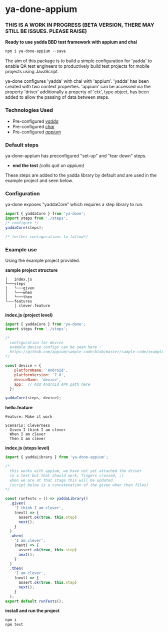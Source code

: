 # ya-done-appium

### THIS IS A WORK IN PROGRESS (BETA VERSION, THERE MAY STILL BE ISSUES. PLEASE RAISE)

  **Ready to use yadda BBD test framework with appium and chai**  

```js
npm i ya-done-appium --save
```
The aim of this package is to build a simple configuration for 'yadda' to enable QA test engineers to productively build test projects for mobile projects using JavaScript.

ya-done configures 'yadda' with chai with 'appium'. 'yadda' has been created with two context properties.  'appium' can be accessed via the property 'driver' additionally a property of 'ctx', type object, has been added to allow the passing of data between steps.

### Technologies Used
- Pre-configured  _[yadda](https://github.com/acuminous/yadda)_
- Pre-configured  _[chai](http://chaijs.com)_
- Pre-configured  _[appium](http://appium.io)_

### Default steps
ya-done-appium has preconfigured "set-up" and "tear down" steps.
- **end the test** _(calls quit on appium)_

These steps are added to the yadda library by default and are used in the example project and seen below.

### Configuration
ya-done exposes "yaddaCore" which requires a step library to run.  

```js
import { yaddaCore } from 'ya-done';
import steps from './steps';
/* configure */
yaddaCore(steps);

/* further configurations to follow*/
```

### Example use
Using the example project provided.

**sample project structure**
```
│   index.js    
└───steps
│   └───given
│   └───when
│   └───then
└───features
    │ clever.feature
```

**index.js (project level)**
```js
import { yaddaCore } from 'ya-done';
import steps from './steps';

/*
  configuration for device
  example device configs can be seen here :
  https://github.com/appium/sample-code/blob/master/sample-code/examples/node/helpers/caps.js
*/

const device = {
    platformName: 'Android',
    platformVersion: '7.0',
    deviceName: 'device',
    app:  // Add Android APK path here
  };

yaddaCore(steps, device);
```

**hello.feature**
```feature
Feature: Make it work

Scenario: Cleverness
  Given I think I am clever
  When I am clever
  Then I am clever

```

**index.js  (steps level)**
```js
import { yaddaLibrary } from 'ya-done-appium';

/*
  this works with appium, we have not yet attached the driver
  in a test but that should work, fingers crossed, ;)
  when we are at that stage this will be updated
  (script below is a concatenation of the given when then files)
*/

const runTests = () => yaddaLibrary()
  .given(
    'I think I am clever',
    (next) => {
      assert.ok(true, this.step)
      next();
    }
  )
  .when(
    'I am clever',
    (next) => {
      assert.ok(true, this.step)
      next();
    }
  )
  .then(
    'I am clever',
    (next) => {
      assert.ok(true, this.step)
      next();
    }
  );
export default runTests();
```

**install and run the project**
```js
npm i
npm test
```
